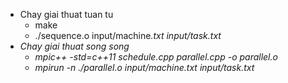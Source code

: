 - Chay giai thuat tuan tu
	+ make
	+ ./sequence.o input/machine<i>.txt input/task<i>.txt
- Chay giai thuat song song
	+ mpic++ -std=c++11 schedule.cpp parallel.cpp -o parallel.o
	+ mpirun -n <num of process> ./parallel.o input/machine<i>.txt input/task<i>.txt
